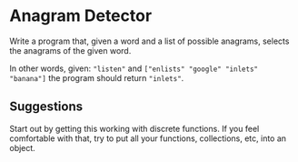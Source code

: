 # Anagram Detector
Write a program that, given a word and a list of possible anagrams, selects the anagrams of the given word.

In other words, given: ``"listen"`` and ``["enlists" "google" "inlets" "banana"]`` the program should return ``"inlets"``.

## Suggestions
Start out by getting this working with discrete functions.
If you feel comfortable with that, try to put all your functions, collections, etc, into an object.

